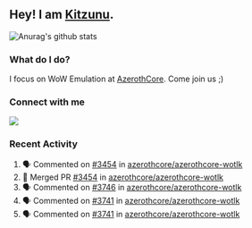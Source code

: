## Hey! I am [Kitzunu](https://Github.com/Kitzunu).

![Anurag's github stats](https://github-readme-stats.kitzunu.vercel.app/api?username=Kitzunu&show_icons=true)

### What do I do?

I focus on WoW Emulation at [AzerothCore](https://Github.com/AzerothCore). Come join us ;)

### Connect with me
[![](https://img.shields.io/badge/AzerothCore%20Discord-Connect%20with%20me!-green)](https://discord.com/invite/gkt4y2x)

### Recent Activity

<!--START_SECTION:activity-->
1. 🗣 Commented on [#3454](https://github.com/azerothcore/azerothcore-wotlk/issues/3454) in [azerothcore/azerothcore-wotlk](https://github.com/azerothcore/azerothcore-wotlk)
2. 🎉 Merged PR [#3454](https://github.com/azerothcore/azerothcore-wotlk/pull/3454) in [azerothcore/azerothcore-wotlk](https://github.com/azerothcore/azerothcore-wotlk)
3. 🗣 Commented on [#3746](https://github.com/azerothcore/azerothcore-wotlk/issues/3746) in [azerothcore/azerothcore-wotlk](https://github.com/azerothcore/azerothcore-wotlk)
4. 🗣 Commented on [#3741](https://github.com/azerothcore/azerothcore-wotlk/issues/3741) in [azerothcore/azerothcore-wotlk](https://github.com/azerothcore/azerothcore-wotlk)
5. 🗣 Commented on [#3741](https://github.com/azerothcore/azerothcore-wotlk/issues/3741) in [azerothcore/azerothcore-wotlk](https://github.com/azerothcore/azerothcore-wotlk)
<!--END_SECTION:activity-->
